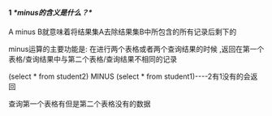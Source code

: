 #### **1** ***\*minus的含义是什么？\****

A minus B就意味着将结果集A去除结果集B中所包含的所有记录后剩下的

minus运算的主要功能是: 在进行两个表格或者两个查询结果的时候 ,返回在第一个表格/查询结果中与第二个表格/查询结果不相同的记录

(select * from student2) MINUS (select * from student1)----2有1没有的会返回

查询第一个表格有但是第二个表格没有的数据